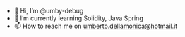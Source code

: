 - 👋 Hi, I’m @umby-debug
- 🌱 I’m currently learning Solidity, Java Spring 
- 📫 How to reach me on umberto.dellamonica@hotmail.it

<!---
umby-debug/umby-debug is a ✨ special ✨ repository because its `README.md` (this file) appears on your GitHub profile.
You can click the Preview link to take a look at your changes.
--->
